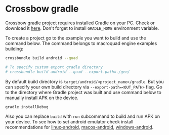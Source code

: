 # Crossbow gradle

Crossbow gradle project requires installed Gradle on your PC. Check or download it [here](https://gradle.org/). Don't forget to install `GRADLE_HOME` environment variable.

To create a project go to the example you want to build and use the command below. The command belongs to macroquad engine examples building:

```sh
crossbundle build android --quad

# To specify custom export gradle directory
# crossbundle build android --quad --export-path=./gen/
```

By default build directory is `target/android/<project_name>/gradle`. But you can specify your own build directory via `--export-path=<OUT_PATH>` flag. Go to the directory where Gradle project was built and use command below to manually install APK on the device.

```sh
gradle installDebug
```

Also you can replace `build` with `run` subcommand to build and run APK on your device. To see how to set android emulator check install recommendations for [linux-android](./install-linux-android.md), [macos-android](./install-macos-android.md), [windows-android](./install-windows-android.md).
